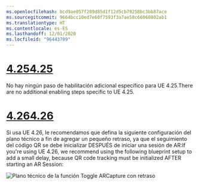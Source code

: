 ```yaml
---
ms.openlocfilehash: bcd9ae057f289d85d1f12d5cb79258bc3bb87ace
ms.sourcegitcommit: 9664bcc10ed7e60f7593f3a7ae58c66060802ab1
ms.translationtype: HT
ms.contentlocale: es-ES
ms.lasthandoff: 12/01/2020
ms.locfileid: "96443709"
---
```

# <a name="425"></a>[<span data-ttu-id="8cf8b-101">4.25</span><span class="sxs-lookup"><span data-stu-id="8cf8b-101">4.25</span></span>](#tab/425)

<span data-ttu-id="8cf8b-102">No hay ningún paso de habilitación adicional específico para UE 4.25.</span><span class="sxs-lookup"><span data-stu-id="8cf8b-102">There are no additional enabling steps specific to UE 4.25.</span></span>

# <a name="426"></a>[<span data-ttu-id="8cf8b-103">4.26</span><span class="sxs-lookup"><span data-stu-id="8cf8b-103">4.26</span></span>](#tab/426)

<span data-ttu-id="8cf8b-104">Si usa UE 4.26, le recomendamos que defina la siguiente configuración del plano técnico a fin de agregar un pequeño retraso, ya que el seguimiento del código QR se debe inicializar DESPUÉS de iniciar una sesión de AR:</span><span class="sxs-lookup"><span data-stu-id="8cf8b-104">If you're using UE 4.26, we recommend using the following blueprint setup to add a small delay, because QR code tracking must be initialized AFTER starting an AR Session:</span></span>

![Plano técnico de la función Toggle ARCapture con retraso](../images/qr-codes-img-01.png)
